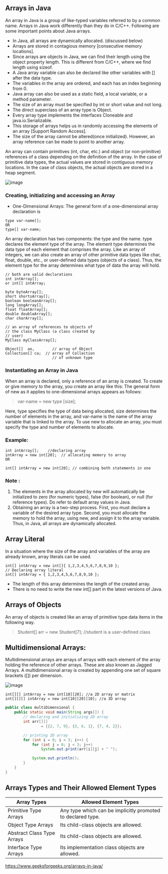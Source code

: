 ## Arrays in Java

An array in Java is a group of like-typed variables referred to by a common name. Arrays in Java work differently than
they do in C/C++. Following are some important points about Java arrays.

- In Java, all arrays are dynamically allocated. (discussed below)
- Arrays are stored in contagious memory [consecutive memory locations].
- Since arrays are objects in Java, we can find their length using the object property length. This is different from
  C/C++, where we find length using sizeof.
- A Java array variable can also be declared like other variables with [] after the data type.
- The variables in the array are ordered, and each has an index beginning from 0.
- Java array can also be used as a static field, a local variable, or a method parameter.
- The size of an array must be specified by int or short value and not long.
- The direct superclass of an array type is Object.
- Every array type implements the interfaces Cloneable and java.io.Serializable.
- This storage of arrays helps us in randomly accessing the elements of an array [Support Random Access].
- The size of the array cannot be altered(once initialized). However, an array reference can be made to point to another
  array.

An array can contain primitives (int, char, etc.) and object (or non-primitive) references of a class depending on the
definition of the array. In the case of primitive data types, the actual values are stored in contiguous memory
locations. In the case of class objects, the actual objects are stored in a heap segment.

![image](https://media.geeksforgeeks.org/wp-content/uploads/Arrays1.png)

### Creating, initializing and accessing an Array

- One-Dimensional Arrays:
  The general form of a one-dimensional array declaration is

```
type var-name[];
OR
type[] var-name;
```

An array declaration has two components: the type and the name. type declares the element type of the array. The element
type determines the data type of each element that comprises the array. Like an array of integers, we can also create an
array of other primitive data types like char, float, double, etc., or user-defined data types (objects of a class).
Thus, the element type for the array determines what type of data the array will hold.

```
// both are valid declarations
int intArray[]; 
or int[] intArray; 

byte byteArray[];
short shortsArray[];
boolean booleanArray[];
long longArray[];
float floatArray[];
double doubleArray[];
char charArray[];

// an array of references to objects of
// the class MyClass (a class created by
// user)
MyClass myClassArray[]; 

Object[]  ao,        // array of Object
Collection[] ca;  // array of Collection
                     // of unknown type
```

### Instantiating an Array in Java

When an array is declared, only a reference of an array is created. To create or give memory to the array, you create an
array like this: The general form of new as it applies to one-dimensional arrays appears as follows:

> var-name = new type [size];

Here, type specifies the type of data being allocated, size determines the number of elements in the array, and var-name
is the name of the array variable that is linked to the array. To use new to allocate an array, you must specify the
type and number of elements to allocate.

### Example:

```
int intArray[];    //declaring array
intArray = new int[20];  // allocating memory to array
OR

int[] intArray = new int[20]; // combining both statements in one
```

### Note :

1) The elements in the array allocated by new will automatically be initialized to zero (for numeric types), false (for
   boolean), or null (for reference types). Do refer to default array values in Java.
2) Obtaining an array is a two-step process. First, you must declare a variable of the desired array type. Second, you
   must
   allocate the memory to hold the array, using new, and assign it to the array variable. Thus, in Java, all arrays are
   dynamically allocated.

## Array Literal

In a situation where the size of the array and variables of the array are already known, array literals can be used.

```
int[] intArray = new int[]{ 1,2,3,4,5,6,7,8,9,10 };
// Declaring array literal
int[] intArray = { 1,2,3,4,5,6,7,8,9,10 };
```

- The length of this array determines the length of the created array.
- There is no need to write the new int[] part in the latest versions of Java.

## Arrays of Objects

An array of objects is created like an array of primitive type data items in the following way.

> Student[] arr = new Student[7]; //student is a user-defined class

## Multidimensional Arrays:

Multidimensional arrays are arrays of arrays with each element of the array holding the reference of other arrays. These
are also known as Jagged Arrays. A multidimensional array is created by appending one set of square brackets ([]) per
dimension.

![image](https://media.geeksforgeeks.org/wp-content/cdn-uploads/Blank-Diagram-Page-1-13.jpeg)

```
int[][] intArray = new int[10][20]; //a 2D array or matrix
int[][][] intArray = new int[10][20][10]; //a 3D array
```

```java
public class multiDimensional {
    public static void main(String args[]) {
        // declaring and initializing 2D array
        int arr[][]
                = {{2, 7, 9}, {3, 6, 1}, {7, 4, 2}};

        // printing 2D array
        for (int i = 0; i < 3; i++) {
            for (int j = 0; j < 3; j++)
                System.out.print(arr[i][j] + " ");

            System.out.println();
        }
    }
}

```

## Arrays Types and Their Allowed Element Types

| Array Types  | Allowed Element Types  |
|---|---|
|  Primitive Type Arrays | Any type which can be implicitly promoted to declared type.  |
| Object Type Arrays  | Its child-class objects are allowed.  |
| Abstract Class Type Arrays  | Its child-class objects are allowed.  |
| Interface Type Arrays  | Its implementation class objects are allowed.  |

https://www.geeksforgeeks.org/arrays-in-java/